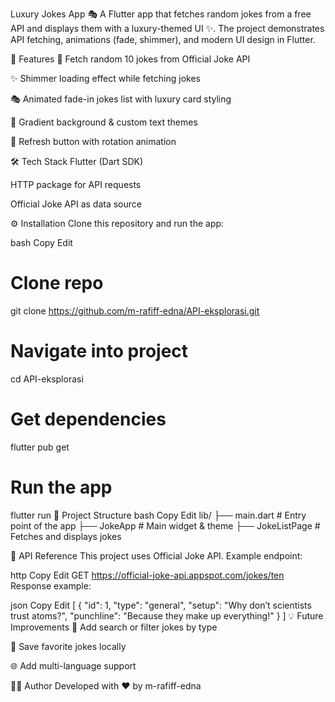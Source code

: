 Luxury Jokes App 🎭
A Flutter app that fetches random jokes from a free API and displays them with a luxury-themed UI ✨.
The project demonstrates API fetching, animations (fade, shimmer), and modern UI design in Flutter.

🚀 Features
🎉 Fetch random 10 jokes from Official Joke API

✨ Shimmer loading effect while fetching jokes

🎭 Animated fade-in jokes list with luxury card styling

🌌 Gradient background & custom text themes

🔄 Refresh button with rotation animation


🛠️ Tech Stack
Flutter (Dart SDK)

HTTP package for API requests

Official Joke API as data source

⚙️ Installation
Clone this repository and run the app:

bash
Copy
Edit
# Clone repo
git clone https://github.com/m-rafiff-edna/API-eksplorasi.git

# Navigate into project
cd API-eksplorasi

# Get dependencies
flutter pub get

# Run the app
flutter run
📂 Project Structure
bash
Copy
Edit
lib/
 ├── main.dart        # Entry point of the app
 ├── JokeApp          # Main widget & theme
 ├── JokeListPage     # Fetches and displays jokes
 
🔗 API Reference
This project uses Official Joke API.
Example endpoint:

http
Copy
Edit
GET https://official-joke-api.appspot.com/jokes/ten
Response example:

json
Copy
Edit
[
  {
    "id": 1,
    "type": "general",
    "setup": "Why don’t scientists trust atoms?",
    "punchline": "Because they make up everything!"
  }
]
💡 Future Improvements
🔎 Add search or filter jokes by type

📌 Save favorite jokes locally

🌐 Add multi-language support

👨‍💻 Author
Developed with ❤️ by m-rafiff-edna

